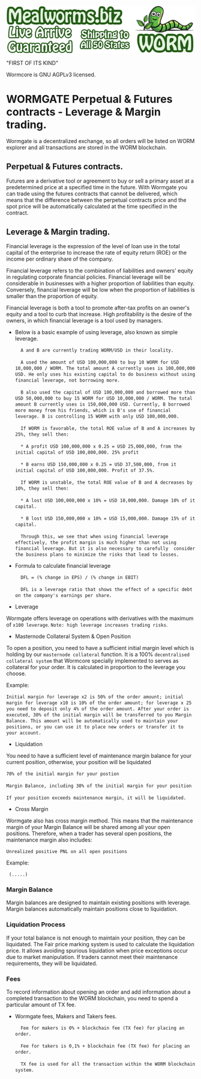 ![WORM Logo](../src/qt/res/images/worm_logo_horizontal.png)

"FIRST OF ITS KIND"

Wormcore is GNU AGPLv3 licensed.

WORMGATE Perpetual & Futures contracts - Leverage & Margin trading.
==================================================================

Wormgate is a decentralized exchange, so all orders will be listed on WORM explorer and all transactions are stored in the WORM blockchain. 

## Perpetual & Futures contracts.

Futures are a derivative tool or agreement to buy or sell a primary asset at a predetermined price at a specified time in the future. With Wormgate you can trade using the futures contracts that cannot be delivered, which means that the difference between the perpetual contracts price and the spot price will be automatically calculated at the time specified in the contract.

## Leverage & Margin trading.

Financial leverage is the expression of the level of loan use in the total capital of the enterprise to increase the rate of equity return (ROE) or the income per ordinary share of the company.

Financial leverage refers to the combination of liabilities and owners' equity in regulating corporate financial policies. Financial leverage will be considerable in businesses with a higher proportion of liabilities than equity. Conversely, financial leverage will be low when the proportion of liabilities is smaller than the proportion of equity.

Financial leverage is both a tool to promote after-tax profits on an owner's equity and a tool to curb that increase. High profitability is the desire of the owners, in which financial leverage is a tool used by managers.


* Below is a basic example of using leverage, also known as simple leverage.


        A and B are currently trading WORM/USD in their locality.
        
        A used the amount of USD 100,000,000 to buy 10 WORM for USD 10,000,000 / WORM. The total amount A currently uses is 100,000,000 USD. He only uses his existing capital to do business without using financial leverage, not borrowing more.
        
        B also used the capital of USD 100,000,000 and borrowed more than USD 50,000,000 to buy 15 WORM for USD 10,000,000 / WORM. The total amount B currently uses is 150,000,000 USD. Currently, B borrowed more money from his friends, which is B's use of financial leverage. B is controlling 15 WORM with only USD 100,000,000.
        
        If WORM is favorable, the total ROE value of B and A increases by 25%, they sell then:
        
        * A profit USD 100,000,000 x 0.25 = USD 25,000,000, from the initial capital of USD 100,000,000. 25% profit
        
        * B earns USD 150,000,000 x 0.25 = USD 37,500,000, from it initial capital of USD 100,000,000. Profit of 37.5%.
        
        If WORM is unstable, the total ROE value of B and A decreases by 10%, they sell then:
        
        * A lost USD 100,000,000 x 10% = USD 10,000,000. Damage 10% of it capital.
        
        * B lost USD 150,000,000 x 10% = USD 15,000,000. Damage 15% of it capital.
        
        Through this, we see that when using financial leverage effectively, the profit margin is much higher than not using financial leverage. But it is also necessary to carefully  consider the business plans to minimize the risks that lead to losses.
        
    
* Formula to calculate financial leverage

        DFL = (% change in EPS) / (% change in EBIT)

        DFL is a leverage ratio that shows the effect of a specific debt on the company's earnings per share.

* Leverage
        
Wormgate offers leverage on operations with derivatives with the maximum of `x100 leverage`. `Note: high leverage increases trading risks`.

* Masternode Collateral System & Open Position

To open a position, you need to have a sufficient initial margin level which is holding by our `masternode collateral` function. It is a 100% `decentralised collateral system` that Wormcore specially implemented to serves as collateral for your order. It is calculated in proportion to the leverage you choose. 

Example:

    Initial margin for leverage x2 is 50% of the order amount; initial margin for leverage x10 is 10% of the order amount; for leverage x 25 you need to deposit only 4% of the order amount. After your order is executed, 30% of the initial margin will be transferred to you Margin Balance. This amount will be automatically used to maintain your positions, or you can use it to place new orders or transfer it to your account.

* Liquidation

You need to have a sufficient level of maintenance margin balance for your current position, otherwise, your position will be liquidated

    70% of the initial margin for your postion
    
    Margin Balance, including 30% of the initial margin for your position

    If your position exceeds maintenance margin, it will be liquidated. 
    
* Cross Margin
 
Wormgate also has cross margin method. This means that the maintenance margin of your Margin Balance will be shared among all your open positions. Therefore, when a trader has several open positions, the maintenance margin also includes:

    Unrealized positive PNL on all open positions

Example:

     (.....)
 
### Margin Balance

Margin balances are designed to maintain existing positions with leverage. Margin balances automatically maintain positions close to liquidation.

### Liquidation Process

If your total balance is not enough to maintain your position, they can be liquidated. The Fair price marking system is used to calculate the liquidation price. It allows avoiding spurious liquidation when price exceptions occur due to market manipulation. If traders cannot meet their maintenance requirements, they will be liquidated.

### Fees

To record information about opening an order and add information about a completed transaction to the WORM blockchain, you need to spend a particular amount of TX fee.


* Wormgate fees, Makers and Takers fees.

        Fee for makers is 0% + blockchain fee (TX fee) for placing an order.

        Fee for takers is 0,1% + blockchain fee (TX fee) for placing an order. 
        
        TX fee is used for all the transaction within the WORM blockchain system.

